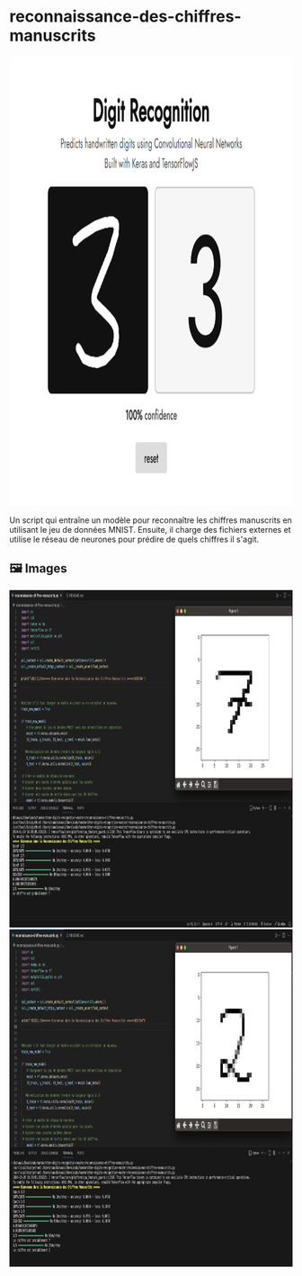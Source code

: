 # reconnaissance-des-chiffres-manuscrits

<img src='https://github.com/issaniang5/Reconnaissance-de-Chiffres-Manuscrits-AI/blob/main/Images/image3.png' height=800px width=800px></img>

Un script qui entraîne un modèle pour reconnaître les chiffres manuscrits en utilisant le jeu de données MNIST. Ensuite, il charge des fichiers externes et utilise le réseau de neurones pour prédire de quels chiffres il s'agit.




## 🖼️ Images
<img src='https://github.com/issaniang5/Reconnaissance-de-Chiffres-Manuscrits-AI/blob/main/Images/image1.png' height=600px width=800px></img>
<img src='https://github.com/issaniang5/Reconnaissance-de-Chiffres-Manuscrits-AI/blob/main/Images/image2.png' height=600px width=800px></img>
